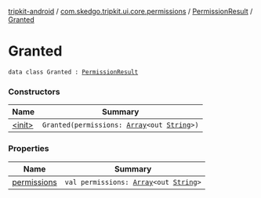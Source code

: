 [tripkit-android](../../../index.md) / [com.skedgo.tripkit.ui.core.permissions](../../index.md) / [PermissionResult](../index.md) / [Granted](./index.md)

# Granted

`data class Granted : `[`PermissionResult`](../index.md)

### Constructors

| Name | Summary |
|---|---|
| [&lt;init&gt;](-init-.md) | `Granted(permissions: `[`Array`](https://kotlinlang.org/api/latest/jvm/stdlib/kotlin/-array/index.html)`<out `[`String`](https://kotlinlang.org/api/latest/jvm/stdlib/kotlin/-string/index.html)`>)` |

### Properties

| Name | Summary |
|---|---|
| [permissions](permissions.md) | `val permissions: `[`Array`](https://kotlinlang.org/api/latest/jvm/stdlib/kotlin/-array/index.html)`<out `[`String`](https://kotlinlang.org/api/latest/jvm/stdlib/kotlin/-string/index.html)`>` |
